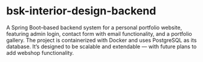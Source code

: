 # bsk-interior-design-backend
A Spring Boot–based backend system for a personal portfolio website, featuring admin login, contact form with email functionality, and a portfolio gallery. The project is containerized with Docker and uses PostgreSQL as its database. It’s designed to be scalable and extendable — with future plans to add webshop functionality.
